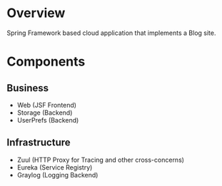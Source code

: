 Overview
========

Spring Framework based cloud application that implements a Blog site.

Components
==========

Business
--------

* Web (JSF Frontend)
* Storage (Backend)
* UserPrefs (Backend)

Infrastructure
--------------

* Zuul (HTTP Proxy for Tracing and other cross-concerns)
* Eureka (Service Registry)
* Graylog (Logging Backend)


